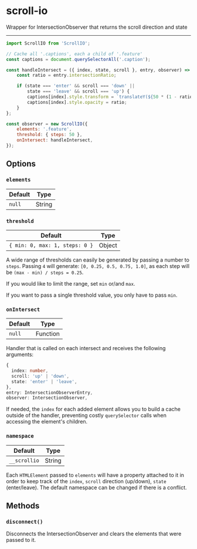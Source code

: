 # scroll-io

Wrapper for IntersectionObserver that returns the scroll direction and state

---

```js
import ScrollIO from 'ScrollIO';

// Cache all '.captions', each a child of '.feature'
const captions = document.querySelectorAll('.caption');

const handleIntersect = ({ index, state, scroll }, entry, observer) => {
    const ratio = entry.intersectionRatio;

    if (state === 'enter' && scroll === 'down' ||
        state === 'leave' && scroll === 'up') {
        captions[index].style.transform = `translateY(${50 * (1 - ratio)}%)`;
        captions[index].style.opacity = ratio;
    }
};

const observer = new ScrollIO({
    elements: '.feature',
    threshold: { steps: 50 },
    onIntersect: handleIntersect,
});
```

## Options

### `elements`

| Default | Type   |
| ------- | ------ |
| `null`  | String | Element | NodeList | Array |

### `threshold`

| Default                         | Type   |
| ------------------------------- | ------ |
| `{ min: 0, max: 1, steps: 0 }`  | Object |

A wide range of thresholds can easily be generated by passing a number to `steps`. Passing `4` will generate: `[0, 0.25, 0.5, 0.75, 1.0]`, as each step will be `(max - min) / steps = 0.25`.

If you would like to limit the range, set `min` or/and `max`.

If you want to pass a single threshold value, you only have to pass `min`.

### `onIntersect`

| Default | Type     |
| ------- | -------- |
| `null`  | Function |

Handler that is called on each intersect and receives the following arguments:

```ts
{
  index: number,
  scroll: 'up' | 'down',
  state: 'enter' | 'leave',
},
entry: IntersectionObserverEntry,
observer: IntersectionObserver,
```

If needed, the `index` for each added element allows you to build a cache outside of the handler, preventing costly `querySelector` calls when accessing the element's children.

### `namespace`

| Default      | Type   |
| ------------ | ------ |
| `__scrollio` | String |

Each `HTMLElement` passed to `elements` will have a property attached to it in order to keep track of the `index`, `scroll` direction (up/down), `state` (enter/leave). The default namespace can be changed if there is a conflict.

## Methods

### `disconnect()`

Disconnects the IntersectionObserver and clears the elements that were passed to it.

